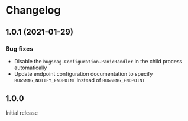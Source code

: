 # Changelog

## 1.0.1 (2021-01-29)

### Bug fixes

* Disable the `bugsnag.Configuration.PanicHandler` in the child process
  automatically
* Update endpoint configuration documentation to specify
  `BUGSNAG_NOTIFY_ENDPOINT` instead of `BUGSNAG_ENDPOINT`

## 1.0.0

Initial release
